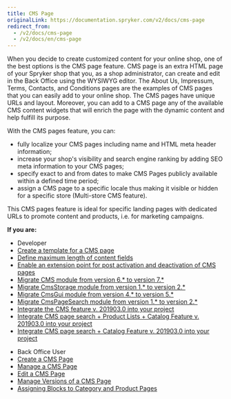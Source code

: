 ```yaml
---
title: CMS Page
originalLink: https://documentation.spryker.com/v2/docs/cms-page
redirect_from:
  - /v2/docs/cms-page
  - /v2/docs/en/cms-page
---
```


When you decide to create customized content for your online shop, one of the best options is the CMS page feature. CMS page is an extra HTML page of your Spryker shop that you, as a shop administrator, can create and edit in the Back Office using the WYSIWYG editor. The About Us, Impressum, Terms, Contacts, and Conditions pages are the examples of CMS pages that you can easily add to your online shop. The CMS pages have unique URLs and layout. Moreover, you can add to a CMS page any of the available CMS content widgets that will enrich the page with the dynamic content and help fulfill its purpose.

With the CMS pages feature, you can:

* fully localize your CMS pages including name and HTML meta header information;
* increase your shop's visibility and search engine ranking by adding SEO meta information to your CMS pages;
* specify exact to and from dates to make CMS Pages publicly available within a defined time period;
* assign a CMS page to a specific locale thus making it visible or hidden for a specific store (Multi-store CMS feature).

This CMS pages feature is ideal for specific landing pages with dedicated URLs to promote content and products, i.e. for marketing campaigns.

**If you are:**

<div class="mr-container">
    <div class="mr-list-container">
        <!-- col1 -->
        <div class="mr-col">
            <ul class="mr-list mr-list-green">
                <li class="mr-title">Developer</li>
                 <li><a href="https://documentation.spryker.com/v2/docs/ht-create-cms-templates#adding-a-template-for-a-cms-page" class="mr-link"> Create a template for a CMS page</a></li>
  <li><a href="https://documentation.spryker.com/v2/docs/content-fields-max-size" class="mr-link">Define maximum length of content fields</a></li>
<li><a href="https://documentation.spryker.com/v2/docs/cms-extension-points" class="mr-link">Enable an extension point for post activation and deactivation of CMS pages</a></li> 
<li><a href="https://documentation.spryker.com/v2/docs/mg-cms#upgrading-from-version-6---to-version-7--" class="mr-link">Migrate CMS module from version 6.* to version 7.*</a></li>
 <li><a href="https://documentation.spryker.com/v2/docs/mg-cmsstorage#upgrading-from-version-1---to-version-2--" class="mr-link">Migrate CmsStorage module from version 1.* to version 2.*</a></li><li><a href="https://documentation.spryker.com/v2/docs/mg-cms-gui#upgrading-from-version-4---to-version-5--" class="mr-link">Migrate CmsGui module from version 4.* to version 5.*</a></li>
 </li><li><a href="https://documentation.spryker.com/v2/docs/mg-cmspagesearch#upgrading-from-version-1---to-version-2--" class="mr-link">Migrate CmsPageSearch module from version 1.* to version 2.*</a></li> 
 </li><li><a href="https://documentation.spryker.com/v2/docs/cms-feature-integration-guide-201903" class="mr-link">Integrate the CMS feature v. 201903.0 into your project </a></li>
  </li><li><a href="https://documentation.spryker.com/v2/docs/cms-page-search-product-lists-catalog-feature-integration-201903" class="mr-link">Integrate CMS page search + Product Lists + Catalog Feature v. 201903.0 into your project </a></li> 
  </li><li><a href="https://documentation.spryker.com/v2/docs/cms-pages-in-search-results-integration-201903" class="mr-link">Integrate CMS page search + Catalog Feature v. 201903.0 into your project</a></li> 
   </ul>
        </div>
        <!-- col3 -->
        <div class="mr-col">
            <ul class="mr-list mr-list-red">
                <li class="mr-title">Back Office User</li>
                  </li><li><a href="https://documentation.spryker.com/v2/docs/creating-a-cms-page" class="mr-link">Create a CMS Page</a></li> 
     </li><li><a href="https://documentation.spryker.com/v2/docs/managing-cms-pages" class="mr-link">Manage a CMS Page</a></li> 
  </li><li><a href="https://documentation.spryker.com/v2/docs/editing-cms-pages" class="mr-link">Edit a CMS Page</a></li> 
    </li><li><a href="https://documentation.spryker.com/v2/docs/cms-pages-versioning" class="mr-link">Manage Versions of a CMS Page</a></li> 
    </li><li><a href="https://documentation.spryker.com/v2/docs/assigning-blocks-to-category-and-product-pages" class="mr-link">Assigning Blocks to Category and Product Pages</a></li> 






